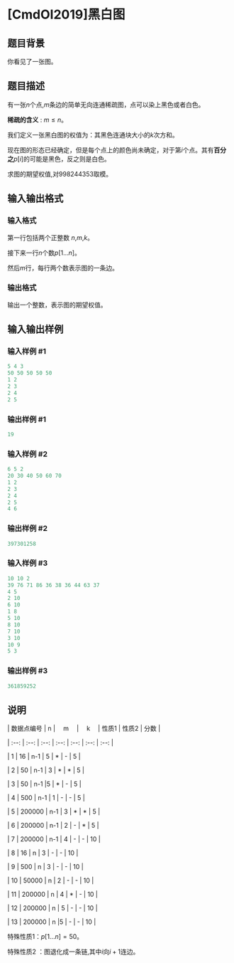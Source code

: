 # [CmdOI2019]黑白图

## 题目背景

你看见了一张图。

## 题目描述

有一张$n$个点,$m$条边的简单无向连通稀疏图，点可以染上黑色或者白色。

**稀疏的含义** : $m\leq n$。

我们定义一张黑白图的权值为：其黑色连通块大小的$k$次方和。

现在图的形态已经确定，但是每个点上的颜色尚未确定，对于第$i$个点。其有**百分之**$p[i]$的可能是黑色，反之则是白色。

求图的期望权值,对$998244353$取模。

## 输入输出格式

### 输入格式

第一行包括两个正整数 $n$,$m$,$k$。

接下来一行$n$个数$p[1...n]$。

然后$m$行，每行两个数表示图的一条边。

### 输出格式

输出一个整数，表示图的期望权值。

## 输入输出样例

### 输入样例 #1

```cpp
5 4 3
50 50 50 50 50
1 2
2 3
2 4
2 5
```


### 输出样例 #1

```cpp
19
```


### 输入样例 #2

```cpp
6 5 2
20 30 40 50 60 70
1 2
2 3
2 4
2 5
4 6
```


### 输出样例 #2

```cpp
397301258
```


### 输入样例 #3

```cpp
10 10 2
39 76 71 86 36 38 36 44 63 37 
4 5
2 10
6 10
1 8
5 10
8 10
7 10
3 10
10 9
5 3
```


### 输出样例 #3

```cpp
361859252
```


## 说明

| 数据点编号 | n | 　m　 | 　k　 | 性质1 | 性质2 | 分数 |

| :--: | :--: | :--: | :--: | :--: | :--: | :--: |

| 1 | 16 | n-1 | 5 | * | - | 5 |

| 2 | 50 | n-1 | 3 | * | * | 5 |

| 3 | 50 | n-1 |5 | * | - | 5 |

| 4 | 500 | n-1 | 1 | - | - | 5 |

| 5 | 200000 | n-1 | 3 | * | * | 5 |

| 6 | 200000 | n-1 | 2 | - | * | 5 |

| 7 | 200000 | n-1 | 4 | - | - | 10 |

| 8 | 16 | n | 3 | - | - | 10 |

| 9 | 500 | n | 3 | - | - | 10 |

| 10 | 50000 | n | 2 | - | - | 10 |

| 11 | 200000 | n | 4 | * | - | 10 |

| 12 | 200000 | n | 5 | - | - | 10 |

| 13 | 200000 | n |5 | - | - | 10 |

特殊性质1：$p[1...n]=50$。

特殊性质2 ：图退化成一条链,其中$i$向$i+1$连边。

